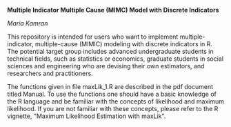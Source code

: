 **Multiple Indicator Multiple Cause (MIMC) Model with Discrete Indicators**

*Maria Kamran*

This repository is intended for users who want to implement multiple-indicator, multiple-cause (MIMIC) modeling with discrete indicators in R. The potential target group includes advanced undergraduate students in technical fields, such as statistics or economics, graduate students in social sciences and engineering who are devising their own estimators, and researchers and practitioners. 

The functions given in file maxLik_1.R are described in the pdf document titled Manual. To use the functions one should have a basic knowledge of the R language and be familiar with the concepts of likelihood and maximum likelihood. If you are not familiar with these concepts, please refer to the R vignette, "Maximum Likelihood Estimation with maxLik".
